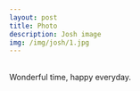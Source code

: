 ```yaml
---
layout: post
title: Photo
description: Josh image
img: /img/josh/1.jpg
---
```


<div class="img_row">
	<img class="col one" src="{{ site.baseurl }}/img/josh/1.jpg" alt="" title="Josh image"/>
	<img class="col one" src="{{ site.baseurl }}/img/josh/2.jpg" alt="" title="Josh image"/>
	<img class="col one" src="{{ site.baseurl }}/img/josh/3.jpg" alt="" title="Josh image"/>
	<img class="col one" src="{{ site.baseurl }}/img/josh/4.jpg" alt="" title="Josh image"/>
	<img class="col one" src="{{ site.baseurl }}/img/josh/5.jpg" alt="" title="Josh image"/>
	<img class="col one" src="{{ site.baseurl }}/img/josh/6.jpg" alt="" title="Josh image"/>
	<img class="col one" src="{{ site.baseurl }}/img/josh/7.jpg" alt="" title="Josh image"/>
	<img class="col one" src="{{ site.baseurl }}/img/josh/8.jpg" alt="" title="Josh image"/>
	<img class="col one" src="{{ site.baseurl }}/img/josh/9.jpg" alt="" title="Josh image"/>
</div>
<div class="col three caption">
	Wonderful time, happy everyday.
</div>

